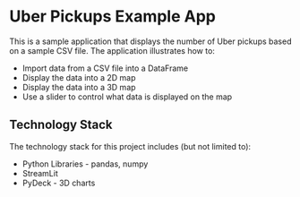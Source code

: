 # Uber Pickups Example App

This is a sample application that displays the number of Uber pickups based on a sample CSV file. The application illustrates how to:

- Import data from a CSV file into a DataFrame
- Display the data into a 2D map
- Display the data into a 3D map
- Use a slider to control what data is displayed on the map

## Technology Stack

The technology stack for this project includes (but not limited to):

- Python Libraries - pandas, numpy
- StreamLit
- PyDeck - 3D charts
